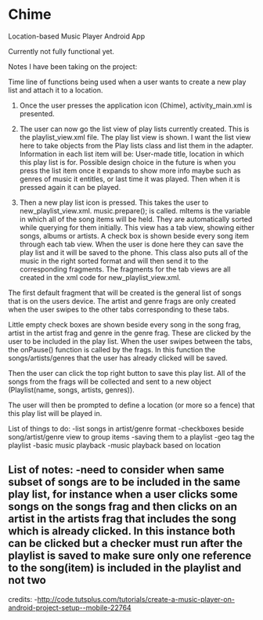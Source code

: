Chime
=====

Location-based Music Player Android App

Currently not fully functional yet. 

Notes I have been taking on the project:

Time line of functions being used when a user wants to create a new play list and attach it to a
location.
1. Once the user presses the application icon (Chime), activity_main.xml is presented.

2. The user can now go the list view of play lists currently created. This is the playlist_view.xml file.
The play list view is shown. I want the list view here to take objects from the Play lists class
and list them in the adapter. Information in each list item will be: User-made title, location in 
which this play list is for. Possible design choice in the future is when you press the list item once it expands to show more
info maybe such as genres of music it entitles, or last time it was played. Then when it is pressed again it can be played.
 
3. Then a new play list icon is pressed. This takes the user to new_playlist_view.xml. music.prepare(); is called. mItems is the 
variable in which all of the song items will be held. They are automatically sorted while querying for them initially. 
This view has a tab view, showing either songs, albums or artists. A check box is shown beside every song item through
each tab view. When the user is done here they can save the play list and it will be saved to the phone. This class also 
puts all of the music in the right sorted format and will then send it to the corresponding fragments. 
The fragments for the tab views are all created in the xml code for new_playlist_view.xml.

The first default fragment that will be created is the general list of songs that is on the users device. 
The artist and genre frags are only created when the user swipes to the other tabs corresponding
to these tabs.

Little empty check boxes are shown beside every song in the song frag, artist in the artist frag
and genre in the genre frag. These are clicked by the user to be included in the play list. When the 
user swipes between the tabs, the onPause() function is called by the frags. In this function the 
songs/artists/genres that the user has already clicked will be saved. 

Then the user can click the top right button to save this play list. All of the songs from the frags
will be collected and sent to a new object (Playlist(name, songs, artists, genres)).

The user will then be prompted to define a location (or more so a fence) that this play list will
be played in. 


List of things to do:
-list songs in artist/genre format
-checkboxes beside song/artist/genre view to group items
-saving them to a playlist
-geo tag the playlist
-basic music playback
-music playback based on location

List of notes:
-need to consider when same subset of songs are to be included in the same play list, for instance when 
a user clicks some songs on the songs frag and then clicks on an artist in the artists frag that
includes the song which is already clicked.
In this instance both can be clicked but a checker must run after the playlist is
saved to make sure only one reference to the song(item) is included in the playlist and not two
-

credits:
-http://code.tutsplus.com/tutorials/create-a-music-player-on-android-project-setup--mobile-22764
